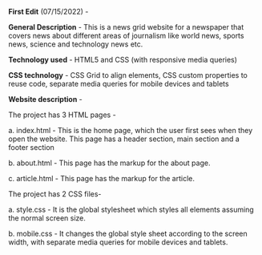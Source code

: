 **First Edit** (07/15/2022) - 

**General Description** - This is a news grid website for a newspaper that covers news about different areas of journalism like world news, sports news, 
science and technology news etc. 

**Technology used** - HTML5 and CSS (with responsive media queries)

**CSS technology** - CSS Grid to align elements, CSS custom properties to reuse code, separate media queries for mobile devices and tablets 

**Website description** - 

The project has 3 HTML pages - 

a. index.html - This is the home page, which the user first sees when they open the website. This page has a header section, main section and a footer section

b. about.html - This page has the markup for the about page. 

c. article.html - This page has the markup for the article. 

The project has 2 CSS files- 

a. style.css - It is the global stylesheet which styles all elements assuming the normal screen size. 

b. mobile.css - It changes the global style sheet according to the screen width, with separate media queries for mobile devices and tablets.

